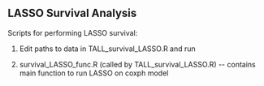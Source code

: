 ## LASSO Survival Analysis
Scripts for performing LASSO survival:

1. Edit paths to data in TALL_survival_LASSO.R and run

2. survival_LASSO_func.R (called by TALL_survival_LASSO.R) -- contains main function to run LASSO on coxph model
